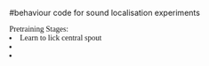 #behaviour code for sound localisation experiments

<font face="Calibri">
Pretraining Stages:
<li> Learn to lick central spout</li>
<li> </li>

<li> </li>


</font>
